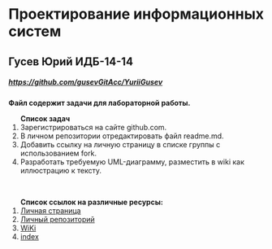 # Проектирование информационных систем
## Гусев Юрий ИДБ-14-14
##### https://github.com/gusevGitAcc/YuriiGusev
**Файл содержит задачи для лабораторной работы.**<br>
<ol><strong>Список задач</strong><br>   
<li>Зарегистрироваться на сайте github.com.<br>
<li>В личном репозитории отредактировать файл readme.md.<br>
<li>Добавить ссылку на личную страницу в списке группы с использованием fork.<br>
<li>Разработать требуемую UML-диаграмму, разместить в wiki как иллюстрацию к тексту.</ol><br>
<ol><strong>Список ссылок на различные ресурсы:</strong><br>
<li><a href="https://github.com/gusevGitAcc">Личная страница</a><br>
<li><a href="https://github.com/gusevGitAcc/YuriiGusev">Личный репозиторий</a><br>
<li><a href="https://github.com/sofiazakharova/SofiaZakharova.github.io/wiki">WiKi</a><br>
<li><a href="https://erastov.github.io ">index</a></ol><br>
